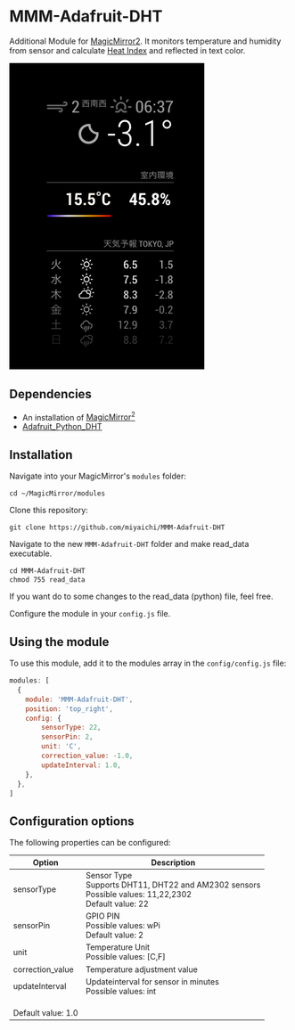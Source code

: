 # MMM-Adafruit-DHT
Additional Module for [MagicMirror2</sup>](https://github.com/MichMich/MagicMirror).
It monitors temperature and humidity from sensor and calculate [Heat Index](https://en.wikipedia.org/wiki/Heat_index) and reflected in text color.

<img src="https://raw.githubusercontent.com/miyaichi/MMM-Adafruit-DHT/master/widget.png" style="max-width:100%;">


## Dependencies
- An installation of [MagicMirror<sup>2</sup>](https://github.com/MichMich/MagicMirror)
- [Adafruit_Python_DHT](https://github.com/adafruit/Adafruit_Python_DHT)

## Installation

Navigate into your MagicMirror's `modules` folder:
```
cd ~/MagicMirror/modules
```

Clone this repository:
```
git clone https://github.com/miyaichi/MMM-Adafruit-DHT
```

Navigate to the new `MMM-Adafruit-DHT` folder and make read_data executable.
```
cd MMM-Adafruit-DHT
chmod 755 read_data
```

If you want do to some changes to the read_data (python) file, feel free.

Configure the module in your `config.js` file.

## Using the module

To use this module, add it to the modules array in the `config/config.js` file:
```javascript
modules: [
  {
    module: 'MMM-Adafruit-DHT',
    position: 'top_right',
    config: {
        sensorType: 22,
        sensorPin: 2,
        unit: 'C',
        correction_value: -1.0,
        updateInterval: 1.0,
    },
  },
]
```

## Configuration options

The following properties can be configured:

| Option           | Description                                                                                                    |
| ---------------- | -------------------------------------------------------------------------------------------------------------- |
| sensorType       | Sensor Type <br>Supports DHT11, DHT22 and AM2302 sensors <br>Possible values: 11,22,2302 <br>Default value: 22 |
| sensorPin        | GPIO PIN<br>Possible values: wPi<br> Default value: 2                                                          |
| unit             | Temperature Unit<br>Possible values: [C,F]                                                                     |
| correction_value | Temperature adjustment value                                                                                   |
| updateInterval   | Updateinterval for sensor in minutes<br> Possible values: int                                                  |
<br>Default value: 1.0                                                                                                               |
